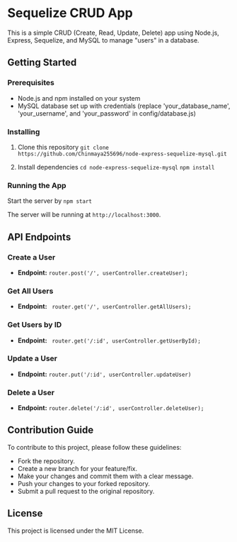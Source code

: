 
# Sequelize CRUD App

This is a simple CRUD (Create, Read, Update, Delete) app using Node.js, Express, Sequelize, and MySQL to manage "users" in a database.

## Getting Started

### Prerequisites

- Node.js and npm installed on your system
- MySQL database set up with credentials (replace 'your_database_name', 'your_username', and 'your_password' in config/database.js)

### Installing

1. Clone this repository
`git clone https://github.com/Chinmaya255696/node-express-sequelize-mysql.git`

2. Install dependencies
`cd node-express-sequelize-mysql`
`npm install`

### Running the App

Start the server by `npm start`


The server will be running at `http://localhost:3000`.

## API Endpoints

### Create a User

- **Endpoint:** `router.post('/', userController.createUser);`
  
### Get All Users

- **Endpoint:** ` router.get('/', userController.getAllUsers);`

### Get Users by ID

- **Endpoint:** ` router.get('/:id', userController.getUserById);`

### Update a User

- **Endpoint:** `router.put('/:id', userController.updateUser)`

### Delete a User

- **Endpoint:** `router.delete('/:id', userController.deleteUser);`

## Contribution Guide

To contribute to this project, please follow these guidelines:
- Fork the repository.
- Create a new branch for your feature/fix.
- Make your changes and commit them with a clear message.
- Push your changes to your forked repository.
- Submit a pull request to the original repository.

## License

This project is licensed under the MIT License.



